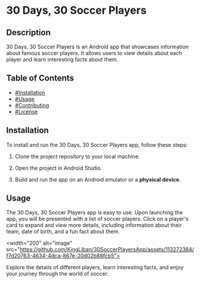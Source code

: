 # 30 Days, 30 Soccer Players

## Description
30 Days, 30 Soccer Players is an Android app that showcases information about famous soccer players. It allows users to view details about each player and learn interesting facts about them.

## Table of Contents
- [#Installation](#installation)
- [#Usage](#usage)
- [#Contributing](#contributing)
- [#License](#license)

## Installation
To install and run the 30 Days, 30 Soccer Players app, follow these steps:

1. Clone the project repository to your local machine.

2. Open the project in Android Studio.

3. Build and run the app on an Android emulator or a **physical device**.

## Usage
The 30 Days, 30 Soccer Players app is easy to use. Upon launching the app, you will be presented with a list of soccer players. Click on a player's card to expand and view more details, including information about their team, date of birth, and a fun fact about them.

<width="200" alt="image" src="https://github.com/KingLiban/30SoccerPlayersApp/assets/113272384/f7d20763-4634-4dca-867e-20d02b88fcb5">


Explore the details of different players, learn interesting facts, and enjoy your journey through the world of soccer.
